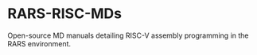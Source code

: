 # RARS-RISC-MDs
Open-source MD manuals detailing RISC-V assembly programming in the RARS environment.
